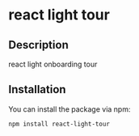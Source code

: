 # react light tour

## Description

react light onboarding tour

## Installation

You can install the package via npm:

```bash
npm install react-light-tour
```
